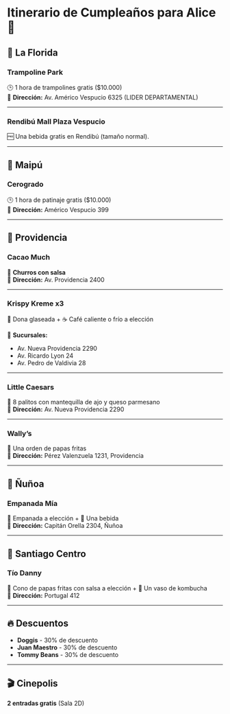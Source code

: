# Itinerario de Cumpleaños para Alice 🎉

## 📍 La Florida

### Trampoline Park  
🕒 1 hora de trampolines gratis ($10.000)  
📍 **Dirección:** Av. Américo Vespucio 6325 (LIDER DEPARTAMENTAL)  

---

### Rendibú Mall Plaza Vespucio
🆓 Una bebida gratis en Rendibú (tamaño normal).  

---

## 📍 Maipú

### Cerogrado  
🕒 1 hora de patinaje gratis ($10.000)  
📍 **Dirección:** Américo Vespucio 399  

---


## 📍 Providencia

### Cacao Much  
🍩 **Churros con salsa**  
📍 **Dirección:** Av. Providencia 2400  

---

### Krispy Kreme x3  
🍩 Dona glaseada + ☕ Café caliente o frío a elección  

📍 **Sucursales:**  
- Av. Nueva Providencia 2290  
- Av. Ricardo Lyon 24  
- Av. Pedro de Valdivia 28  

---

### Little Caesars  
🧄 8 palitos con mantequilla de ajo y queso parmesano  
📍 **Dirección:** Av. Nueva Providencia 2290  

---

### Wally’s  
🍟 Una orden de papas fritas  
📍 **Dirección:** Pérez Valenzuela 1231, Providencia  

---

## 📍 Ñuñoa  

### Empanada Mía  
🥟 Empanada a elección + 🥤 Una bebida  
📍 **Dirección:** Capitán Orella 2304, Ñuñoa  

---

## 📍 Santiago Centro  

### Tío Danny  
🍟 Cono de papas fritas con salsa a elección + 🥤 Un vaso de kombucha  
📍 **Dirección:** Portugal 412  

---

## 🔥 Descuentos  

- **Doggis** - 30% de descuento  
- **Juan Maestro** - 30% de descuento  
- **Tommy Beans** - 30% de descuento  

---

## 🎬 Cinepolis  
**2 entradas gratis** (Sala 2D)  
